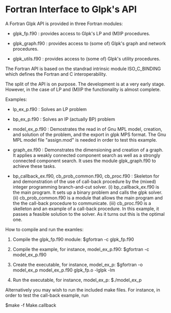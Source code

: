 Fortran Interface to Glpk's API
===============================

A Fortran Glpk API  is provided in three Fortran modules:

  * glpk_fp.f90    : provides access to Glpk's LP and (M)IP procedures.

  * glpk_graph.f90 : provides access to (some of) Glpk's graph and
    network procedures.

  * glpk_utils.f90 : provides access to (some of) Glpk's utility
    procedures.

The Fortran API is based on the standrad intrinsic module
ISO_C_BINDING which defines the Fortran and C interoperability.

The split of the API is on purpose. The development is at a very early
stage. However, in the case of LP and (M)IP the functionality is
almost complete.

Examples:

  * lp_ex_p.f90    : Solves an LP problem

  * bp_ex_p.f90    : Solves an IP (actually BP) problem

  * model_ex_p.f90 : Demostrates the read in of Gnu MPL model, creation, and 
                     solution of the problem, and the export in glpk MPS format.
                     The Gnu MPL model file "assign.mod" is needed in order
                     to test this example.

  * graph_ex.f90   : Demonstrates the dimensioning and creation of a graph.
                     It applies a weakly connected component search as
                     well as a strongly connected component search.
                     It uses the module glpk_graph.f90 to achieve these tasks.

  * bp_callback_ex.f90, cb_prob_common.f90,  cb_proc.f90 : Skeleton for and
                     demonstration of the use of call-back procedure by the
                     (mixed) integer programming branch-and-cut solver.
                     (i) bp_callback_ex.f90 is the main program. It sets up
                         a binary problem and calls the glpk solver.
                    (ii) cb_prob_common.f90 is a module that allows the main
                         program and the the call-back procedure to communicate.
                   (iii) cb_proc.f90 is a skelleton and an example of a 
                         call-back procedure. In this example, it passes a
                         feasible solution to the solver. As it turns out this
                         is the optimal one.
                         
How to compile and run the examles:

  1. Compile the glpk_fp.f90 module:
     $gfortran -c glpk_fp.f90

  2. Compile the example, for instance, model_ex_p.f90:
     $gfortran -c model_ex_p.f90

  3. Create the executable, for instance, model_ex_p:
     $gfortran -o model_ex_p model_ex_p.f90 glpk_fp.o -lglpk -lm

  4. Run the executable, for instance, model_ex_p:
     $./model_ex_p

Alternatively you may wish to run the included make files. For
instance, in order to test the call-back example, run

   $make -f Make.callback
